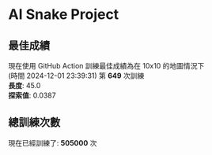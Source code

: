 
# AI Snake Project

## **最佳成績**





現在使用 GitHub Action 訓練最佳成績為在 10x10 的地圖情況下  
(時間 2024-12-01 23:39:31) 第 **649** 次訓練  
**長度**: 45.0  
**探索值**: 0.0387











## 總訓練次數
現在已經訓練了: **505000** 次
